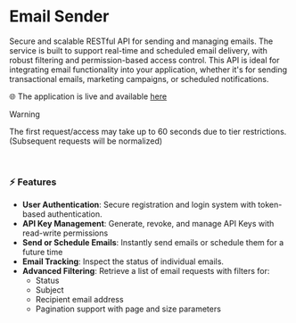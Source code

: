 # Email Sender

Secure and scalable RESTful API for sending and managing emails. The service is built to support real-time and scheduled email delivery, with robust filtering and permission-based access control. 
This API is ideal for integrating email functionality into your application, whether it's for sending transactional emails, marketing campaigns, or scheduled notifications.

🌐 The application is live and available [here](https://email-sender.solutions/)

> [!WARNING]
> The first request/access may take up to 60 seconds due to tier restrictions. (Subsequent requests will be normalized)
<br/>

### ⚡ Features

- **User Authentication**: Secure registration and login system with token-based authentication.
- **API Key Management**: Generate, revoke, and manage API Keys with read-write permissions 
- **Send or Schedule Emails**: Instantly send emails or schedule them for a future time
- **Email Tracking**: Inspect the status of individual emails.
- **Advanced Filtering**: Retrieve a list of email requests with filters for:
    - Status
    - Subject
    - Recipient email address
    - Pagination support with page and size parameters